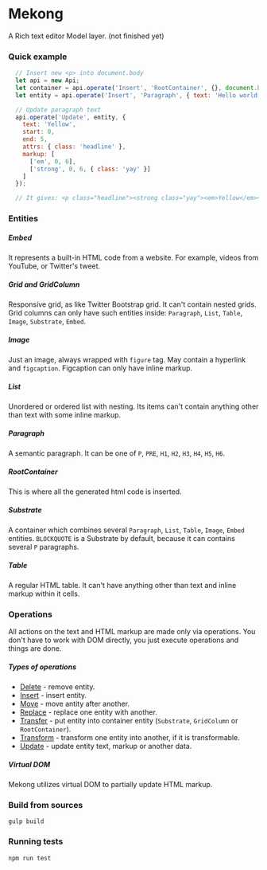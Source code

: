 # Mekong
A Rich text editor Model layer. (not finished yet)

### Quick example

```js
  // Insert new <p> into document.body
  let api = new Api;
  let container = api.operate('Insert', 'RootContainer', {}, document.body).result;
  let entity = api.operate('Insert', 'Paragraph', { text: 'Hello world!' }, container).result;

  // Update paragraph text
  api.operate('Update', entity, {
    text: 'Yellow',
    start: 0,
    end: 5,
    attrs: { class: 'headline' },
    markup: [
      ['em', 0, 6],
      ['strong', 0, 6, { class: 'yay' }]
    ]
  });

  // It gives: <p class="headline"><strong class="yay"><em>Yellow</em></strong> world!</p>

```

### Entities
##### Embed
It represents a built-in HTML code from a website. For example, videos from YouTube, or Twitter's tweet.

##### Grid and GridColumn
Responsive grid, as like Twitter Bootstrap grid. It can't contain nested grids.
Grid columns can only have such entities inside: `Paragraph`, `List`, `Table`, `Image`, `Substrate`, `Embed`.

##### Image
Just an image, always wrapped with `figure` tag. May contain a hyperlink and `figcaption`.
Figcaption can only have inline markup.

##### List
Unordered or ordered list with nesting. Its items can't contain anything other than text with some inline markup.

##### Paragraph
A semantic paragraph. It can be one of `P`, `PRE`, `H1`, `H2`, `H3`, `H4`, `H5`, `H6`.

##### RootContainer
This is where all the generated html code is inserted.

##### Substrate
A container which combines several `Paragraph`, `List`, `Table`, `Image`, `Embed` entities. `BLOCKQUOTE` is a Substrate by default, because it can contains several `P` paragraphs.

##### Table
A regular HTML table. It can't have anything other than text and inline markup within it cells.

### Operations
All actions on the text and HTML markup are made only via operations. You don't have to work with DOM directly, you just execute operations and things are done.

##### Types of operations

* [Delete](docs/operations/delete.md) - remove entity.
* [Insert](docs/operations/insert.md) - insert entity.
* [Move](docs/operations/move.md) - move antity after another.
* [Replace](docs/operations/replace.md) - replace one entity with another.
* [Transfer](docs/operations/transfer.md) - put entity into container entity (`Substrate`, `GridColumn` or `RootContainer`).
* [Transform](docs/operations/transform.md) - transform one entity into another, if it is transformable.
* [Update](docs/operations/update.md) - update entity text, markup or another data.

##### Virtual DOM

Mekong utilizes virtual DOM to partially update HTML markup.

### Build from sources
```
gulp build
```

### Running tests
```
npm run test
```
